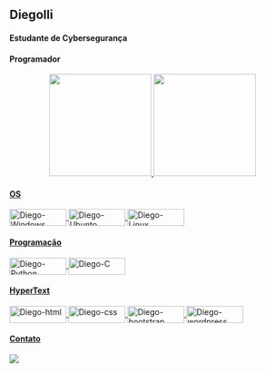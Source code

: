 ## Diegolli
#### Estudante de Cybersegurança
#### Programador 
<div align="center">
  <a href="https://github.com/diegolli">
  <img height="180em" src="https://github-readme-stats.vercel.app/api?username=diegolli&show_icons=true&theme=merko&include_all_commits=true&count_private=true"/>
  <img height="180em" src="https://github-readme-stats.vercel.app/api/top-langs/?username=diegolli&layout=compact&langs_count=7&theme=merko" />
</div>
  
 #### OS
<div style="display: inline_block">
  <img align="center" alt="Diego-Windows" height="30" width="100" src="https://img.shields.io/badge/Windows-0078D6?style=for-the-badge&logo=windows&logoColor=white">
  <img align="center" alt="Diego-Ubunto" height="30" width="100" src="https://img.shields.io/badge/Ubuntu-E95420?style=for-the-badge&logo=ubuntu&logoColor=white">
  <img align="center" alt="Diego-Linux" height="30" width="100" src="https://img.shields.io/badge/Linux-FCC624?style=for-the-badge&logo=linux&logoColor=black">
</div>
  
#### Programação
<div style="display: inline_block">
  <img align="center" alt="Diego-Python" height="30" width="100" src="https://img.shields.io/badge/python-3670A0?style=for-the-badge&logo=python&logoColor=ffdd54">
  <img align="center" alt="Diego-C" height="30" width="100" src="https://img.shields.io/badge/c-%2300599C.svg?style=for-the-badge&logo=c&logoColor=white">
</div>

 #### HyperText
  <div style="display: inline_block">
  <img align="center" alt="Diego-html" height="30" width="100" src="https://img.shields.io/badge/html5-%23E34F26.svg?style=for-the-badge&logo=html5&logoColor=white">
  <img align="center" alt="Diego-css" height="30" width="100" src="https://img.shields.io/badge/css3-%231572B6.svg?style=for-the-badge&logo=css3&logoColor=white">
  <img align="center" alt="Diego-bootstrap" height="30" width="100" src="https://img.shields.io/badge/bootstrap-%23563D7C.svg?style=for-the-badge&logo=bootstrap&logoColor=white">
  <img align="center" alt="Diego-wordpress" height="30" width="100" src="https://img.shields.io/badge/WordPress-%23117AC9.svg?style=for-the-badge&logo=WordPress&logoColor=white">
</div>
 
 <!--
 #### Software

 <div style="display: inline_block">
  <img align="center" alt="Diego-git" height="30" width="100" src="https://img.shields.io/badge/git-%23F05033.svg?style=for-the-badge&logo=git&logoColor=white">
  <img align="center" alt="Diego-pycharm" height="30" width="100" src="https://img.shields.io/badge/pycharm-143?style=for-the-badge&logo=pycharm&logoColor=black&color=black&labelColor=green">
  <img align="center" alt="Diego-sublime" height="30" width="100" src="https://img.shields.io/badge/sublime_text-%23575757.svg?style=for-the-badge&logo=sublime-text&logoColor=important">
  <img align="center" alt="Diego-git" height="30" width="100" src="https://img.shields.io/badge/git-%23F05033.svg?style=for-the-badge&logo=git&logoColor=white">
  <img align="center" alt="Diego-git" height="30" width="100" src="https://img.shields.io/badge/git-%23F05033.svg?style=for-the-badge&logo=git&logoColor=white">
  <img align="center" alt="Diego-git" height="30" width="100" src="https://img.shields.io/badge/Visual%20Studio-5C2D91.svg?style=for-the-badge&logo=visual-studio&logoColor=white">
  <img align="center" alt="Diego-vs" height="30" width="100" src="https://img.shields.io/badge/Visual%20Studio%20Code-0078d7.svg?style=for-the-badge&logo=visual-studio-code&logoColor=white">
</div>
-->
  
#### Contato
<div> 
 <a href="#" target="_blank"><img src="https://img.shields.io/badge/Discord-7289DA?style=for-the-badge&logo=discord&logoColor=white" target="_blank"></a> 
</div>


